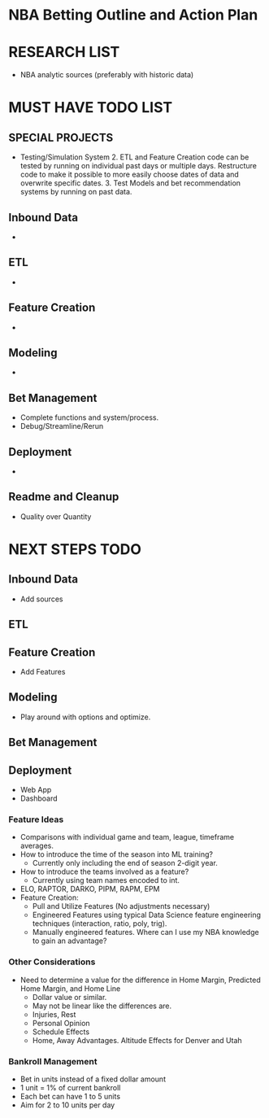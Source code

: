 # NBA Betting Outline and Action Plan

# RESEARCH LIST
* NBA analytic sources (preferably with historic data)

# MUST HAVE TODO LIST
## SPECIAL PROJECTS
* Testing/Simulation System
    2. ETL and Feature Creation code can be tested by running on individual past days or multiple days. Restructure code to make it possible to more easily choose dates of data and overwrite specific dates.
    3. Test Models and bet recommendation systems by running on past data.
## Inbound Data
* 
## ETL
*  
## Feature Creation
* 
## Modeling
* 
## Bet Management
* Complete functions and system/process.
* Debug/Streamline/Rerun
## Deployment
* 
## Readme and Cleanup
* Quality over Quantity
# NEXT STEPS TODO
## Inbound Data
* Add sources
## ETL

## Feature Creation
* Add Features
## Modeling
* Play around with options and optimize.
## Bet Management

## Deployment
* Web App
* Dashboard

### Feature Ideas
* Comparisons with individual game and team, league, timeframe averages.
* How to introduce the time of the season into ML training?
    * Currently only including the end of season 2-digit year. 
* How to introduce the teams involved as a feature?
    * Currently using team names encoded to int.
* ELO, RAPTOR, DARKO, PIPM, RAPM, EPM
* Feature Creation:
    * Pull and Utilize Features (No adjustments necessary)
    * Engineered Features using typical Data Science feature engineering techniques (interaction, ratio, poly, trig).
    * Manually engineered features. Where can I use my NBA knowledge to gain an advantage?

### Other Considerations
* Need to determine a value for the difference in Home Margin, Predicted Home Margin, and Home Line
    * Dollar value or similar.
    * May not be linear like the differences are.     
    * Injuries, Rest
    * Personal Opinion
    * Schedule Effects
    * Home, Away Advantages. Altitude Effects for Denver and Utah

### Bankroll Management
* Bet in units instead of a fixed dollar amount
* 1 unit = 1% of current bankroll
* Each bet can have 1 to 5 units
* Aim for 2 to 10 units per day